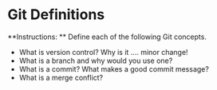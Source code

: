 # Git Definitions

**Instructions: ** Define each of the following Git concepts.

* What is version control?  Why is it .... minor change!
* What is a branch and why would you use one?
* What is a commit? What makes a good commit message?
* What is a merge conflict?
